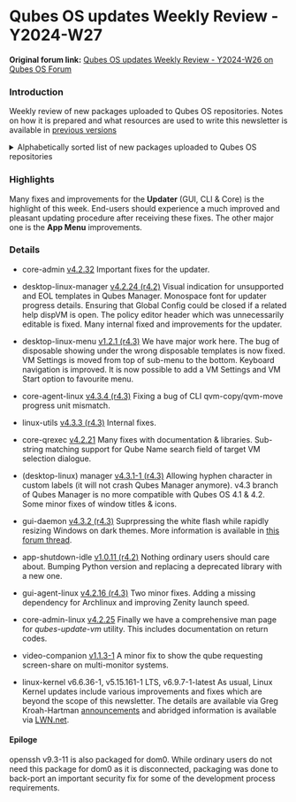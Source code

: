 # Qubes OS updates Weekly Review - Y2024-W27

**Original forum link:** [Qubes OS updates Weekly Review - Y2024-W26 on Qubes OS Forum](https://forum.qubes-os.org/t/qubes-os-updates-weekly-review-y2024-w27/27521)

### Introduction

Weekly review of new packages uploaded to Qubes OS repositories. Notes on how it is prepared and what resources are used to write this newsletter is available in [previous versions ](https://forum.qubes-os.org/t/qubes-os-updates-weekly-review-y2024-w26/27373)


<details>
<summary>Alphabetically sorted list of new packages uploaded to Qubes OS repositories</summary>

```
kernel-510-5.10.220-1.fc32.qubes.x86_64.rpm
kernel-510-devel-5.10.220-1.fc32.qubes.x86_64.rpm
kernel-510-qubes-vm-5.10.220-1.fc32.qubes.x86_64.rpm
kernel-515-5.15.161-1.qubes.fc32.x86_64.rpm
kernel-515-5.15.161-1.qubes.fc37.x86_64.rpm
kernel-515-devel-5.15.161-1.qubes.fc32.x86_64.rpm
kernel-515-devel-5.15.161-1.qubes.fc37.x86_64.rpm
kernel-515-modules-5.15.161-1.qubes.fc32.x86_64.rpm
kernel-515-modules-5.15.161-1.qubes.fc37.x86_64.rpm
kernel-515-qubes-vm-5.15.161-1.qubes.fc32.x86_64.rpm
kernel-515-qubes-vm-5.15.161-1.qubes.fc37.x86_64.rpm
kernel-61-6.1.96-1.qubes.fc32.x86_64.rpm
kernel-61-6.1.96-1.qubes.fc37.x86_64.rpm
kernel-61-devel-6.1.96-1.qubes.fc32.x86_64.rpm
kernel-61-devel-6.1.96-1.qubes.fc37.x86_64.rpm
kernel-61-modules-6.1.96-1.qubes.fc32.x86_64.rpm
kernel-61-modules-6.1.96-1.qubes.fc37.x86_64.rpm
kernel-61-qubes-vm-6.1.96-1.qubes.fc32.x86_64.rpm
kernel-61-qubes-vm-6.1.96-1.qubes.fc37.x86_64.rpm
kernel-6.6.36-1.qubes.fc37.x86_64.rpm
kernel-devel-6.6.36-1.qubes.fc37.x86_64.rpm
kernel-latest-6.9.7-1.qubes.fc32.x86_64.rpm
kernel-latest-6.9.7-1.qubes.fc37.x86_64.rpm
kernel-latest-devel-6.9.7-1.qubes.fc32.x86_64.rpm
kernel-latest-devel-6.9.7-1.qubes.fc37.x86_64.rpm
kernel-latest-modules-6.9.7-1.qubes.fc32.x86_64.rpm
kernel-latest-modules-6.9.7-1.qubes.fc37.x86_64.rpm
kernel-latest-qubes-vm-6.9.7-1.qubes.fc32.x86_64.rpm
kernel-latest-qubes-vm-6.9.7-1.qubes.fc37.x86_64.rpm
kernel-modules-6.6.36-1.qubes.fc37.x86_64.rpm
kernel-qubes-vm-6.6.36-1.qubes.fc37.x86_64.rpm
libqrexec-utils2_4.2.21-1+deb12u1_amd64.deb
libqrexec-utils2_4.2.21-1+deb13u1_amd64.deb
libqrexec-utils2_4.2.21-1+jammy1_amd64.deb
libqrexec-utils2-dbgsym_4.2.21-1+deb12u1_amd64.deb
libqrexec-utils2-dbgsym_4.2.21-1+deb13u1_amd64.deb
libqrexec-utils-dev_4.2.21-1+deb12u1_amd64.deb
libqrexec-utils-dev_4.2.21-1+deb13u1_amd64.deb
libqrexec-utils-dev_4.2.21-1+jammy1_amd64.deb
libqubes-pure0_4.3.3+deb12u1_amd64.deb
libqubes-pure0_4.3.3+deb13u1_amd64.deb
libqubes-pure0_4.3.3+jammy1_amd64.deb
libqubes-pure0-dbgsym_4.3.3+deb12u1_amd64.deb
libqubes-pure0-dbgsym_4.3.3+deb13u1_amd64.deb
libqubes-pure-dev_4.3.3+deb12u1_amd64.deb
libqubes-pure-dev_4.3.3+deb13u1_amd64.deb
libqubes-pure-dev_4.3.3+jammy1_amd64.deb
libqubes-rpc-filecopy2_4.3.3+deb12u1_amd64.deb
libqubes-rpc-filecopy2_4.3.3+deb13u1_amd64.deb
libqubes-rpc-filecopy2_4.3.3+jammy1_amd64.deb
libqubes-rpc-filecopy2-dbgsym_4.3.3+deb12u1_amd64.deb
libqubes-rpc-filecopy2-dbgsym_4.3.3+deb13u1_amd64.deb
libqubes-rpc-filecopy-dev_4.3.3+deb12u1_amd64.deb
libqubes-rpc-filecopy-dev_4.3.3+deb13u1_amd64.deb
libqubes-rpc-filecopy-dev_4.3.3+jammy1_amd64.deb
pipewire-qubes_4.2.16-1+deb12u1_amd64.deb
pipewire-qubes_4.2.16-1+deb13u1_amd64.deb
pipewire-qubes-4.2.16-1.fc37.x86_64.rpm
pipewire-qubes-4.2.16-1.fc39.x86_64.rpm
pipewire-qubes-4.2.16-1.fc40.x86_64.rpm
pipewire-qubes_4.2.16-1+jammy1_amd64.deb
pipewire-qubes-4.2.16-1-x86_64.pkg.tar.zst
pipewire-qubes-dbgsym_4.2.16-1+deb12u1_amd64.deb
pipewire-qubes-dbgsym_4.2.16-1+deb13u1_amd64.deb
pulseaudio-qubes_4.2.16-1+deb12u1_amd64.deb
pulseaudio-qubes_4.2.16-1+deb13u1_amd64.deb
pulseaudio-qubes-4.2.16-1.fc37.x86_64.rpm
pulseaudio-qubes-4.2.16-1.fc39.x86_64.rpm
pulseaudio-qubes-4.2.16-1.fc40.x86_64.rpm
pulseaudio-qubes_4.2.16-1+jammy1_amd64.deb
pulseaudio-qubes-dbgsym_4.2.16-1+deb12u1_amd64.deb
pulseaudio-qubes-dbgsym_4.2.16-1+deb13u1_amd64.deb
python3-dnf-plugins-qubes-hooks-4.3.4-1.fc39.noarch.rpm
python3-dnf-plugins-qubes-hooks-4.3.4-1.fc40.noarch.rpm
python3-qrexec_4.2.21-1+deb12u1_amd64.deb
python3-qrexec_4.2.21-1+deb13u1_amd64.deb
python3-qrexec_4.2.21-1+jammy1_amd64.deb
python3-qubesadmin_4.3.1-1+deb12u1_amd64.deb
python3-qubesadmin_4.3.1-1+deb13u1_amd64.deb
python3-qubesadmin-4.3.1-1.fc37.noarch.rpm
python3-qubesadmin-4.3.1-1.fc39.noarch.rpm
python3-qubesadmin-4.3.1-1.fc40.noarch.rpm
python3-qubesadmin_4.3.1-1+jammy1_amd64.deb
python3-qubesimgconverter-4.3.3-1.fc37.x86_64.rpm
python3-qubesimgconverter-4.3.3-1.fc39.x86_64.rpm
python3-qubesimgconverter-4.3.3-1.fc40.x86_64.rpm
python3-qubesimgconverter_4.3.3+deb12u1_amd64.deb
python3-qubesimgconverter_4.3.3+deb13u1_amd64.deb
python3-qubesimgconverter_4.3.3+jammy1_amd64.deb
python3-qubes-menu_1.2.1-1+deb12u1_amd64.deb
python3-qubes-menu_1.2.1-1+deb13u1_amd64.deb
python3-qubes-menu_1.2.1-1+jammy1_amd64.deb
python3-qui_4.2.24-1+deb12u1_amd64.deb
python3-qui_4.2.24-1+deb13u1_amd64.deb
python3-qui_4.2.24-1+jammy1_amd64.deb
python3-qui_4.3.1-1+deb12u1_amd64.deb
python3-qui_4.3.1-1+deb13u1_amd64.deb
python3-qui_4.3.1-1+jammy1_amd64.deb
python3-qui_4.3.2-1+deb12u1_amd64.deb
python3-qui_4.3.2-1+deb13u1_amd64.deb
python3-qui_4.3.2-1+jammy1_amd64.deb
qubes-app-shutdown-idle_1.0.11-1+deb11u1_amd64.deb
qubes-app-shutdown-idle_1.0.11-1+deb12u1_amd64.deb
qubes-app-shutdown-idle_1.0.11-1+deb13u1_amd64.deb
qubes-app-shutdown-idle-1.0.11-1.fc37.noarch.rpm
qubes-app-shutdown-idle-1.0.11-1.fc38.noarch.rpm
qubes-app-shutdown-idle-1.0.11-1.fc39.noarch.rpm
qubes-app-shutdown-idle-1.0.11-1.fc40.noarch.rpm
qubes-app-shutdown-idle_1.0.11-1+jammy1_amd64.deb
qubes-audio-daemon_4.3.2-1+deb12u1_amd64.deb
qubes-audio-daemon_4.3.2-1+deb13u1_amd64.deb
qubes-audio-daemon-4.3.2-1.fc37.x86_64.rpm
qubes-audio-daemon-4.3.2-1.fc39.x86_64.rpm
qubes-audio-daemon-4.3.2-1.fc40.x86_64.rpm
qubes-audio-daemon_4.3.2-1+jammy1_amd64.deb
qubes-audio-daemon-dbgsym_4.3.2-1+deb12u1_amd64.deb
qubes-audio-daemon-dbgsym_4.3.2-1+deb13u1_amd64.deb
qubes-audio-dom0-4.3.2-1.fc37.x86_64.rpm
qubes-audio-dom0-4.3.2-1.fc39.x86_64.rpm
qubes-audio-dom0-4.3.2-1.fc40.x86_64.rpm
qubes-core-admin-client_4.3.1-1+deb12u1_amd64.deb
qubes-core-admin-client_4.3.1-1+deb13u1_amd64.deb
qubes-core-admin-client-4.3.1-1.fc37.noarch.rpm
qubes-core-admin-client-4.3.1-1.fc39.noarch.rpm
qubes-core-admin-client-4.3.1-1.fc40.noarch.rpm
qubes-core-admin-client_4.3.1-1+jammy1_amd64.deb
qubes-core-agent_4.3.4-1+deb12u1_amd64.deb
qubes-core-agent_4.3.4-1+deb13u1_amd64.deb
qubes-core-agent-4.3.4-1.fc39.x86_64.rpm
qubes-core-agent-4.3.4-1.fc40.x86_64.rpm
qubes-core-agent_4.3.4-1+jammy1_amd64.deb
qubes-core-agent-caja_4.3.4-1+deb12u1_amd64.deb
qubes-core-agent-caja_4.3.4-1+deb13u1_amd64.deb
qubes-core-agent-caja-4.3.4-1.fc39.x86_64.rpm
qubes-core-agent-caja-4.3.4-1.fc40.x86_64.rpm
qubes-core-agent-caja_4.3.4-1+jammy1_amd64.deb
qubes-core-agent-dbgsym_4.3.4-1+deb12u1_amd64.deb
qubes-core-agent-dbgsym_4.3.4-1+deb13u1_amd64.deb
qubes-core-agent-dom0-updates_4.3.4-1+deb12u1_amd64.deb
qubes-core-agent-dom0-updates_4.3.4-1+deb13u1_amd64.deb
qubes-core-agent-dom0-updates-4.3.4-1.fc39.noarch.rpm
qubes-core-agent-dom0-updates-4.3.4-1.fc40.noarch.rpm
qubes-core-agent-dom0-updates_4.3.4-1+jammy1_amd64.deb
qubes-core-agent-nautilus_4.3.4-1+deb12u1_amd64.deb
qubes-core-agent-nautilus_4.3.4-1+deb13u1_amd64.deb
qubes-core-agent-nautilus-4.3.4-1.fc39.x86_64.rpm
qubes-core-agent-nautilus-4.3.4-1.fc40.x86_64.rpm
qubes-core-agent-nautilus_4.3.4-1+jammy1_amd64.deb
qubes-core-agent-networking_4.3.4-1+deb12u1_amd64.deb
qubes-core-agent-networking_4.3.4-1+deb13u1_amd64.deb
qubes-core-agent-networking-4.3.4-1.fc39.noarch.rpm
qubes-core-agent-networking-4.3.4-1.fc40.noarch.rpm
qubes-core-agent-networking_4.3.4-1+jammy1_amd64.deb
qubes-core-agent-network-manager_4.3.4-1+deb12u1_amd64.deb
qubes-core-agent-network-manager_4.3.4-1+deb13u1_amd64.deb
qubes-core-agent-network-manager-4.3.4-1.fc39.noarch.rpm
qubes-core-agent-network-manager-4.3.4-1.fc40.noarch.rpm
qubes-core-agent-network-manager_4.3.4-1+jammy1_amd64.deb
qubes-core-agent-passwordless-root_4.3.4-1+deb12u1_amd64.deb
qubes-core-agent-passwordless-root_4.3.4-1+deb13u1_amd64.deb
qubes-core-agent-passwordless-root-4.3.4-1.fc39.noarch.rpm
qubes-core-agent-passwordless-root-4.3.4-1.fc40.noarch.rpm
qubes-core-agent-passwordless-root_4.3.4-1+jammy1_amd64.deb
qubes-core-agent-selinux-4.3.4-1.fc39.noarch.rpm
qubes-core-agent-selinux-4.3.4-1.fc40.noarch.rpm
qubes-core-agent-systemd-4.3.4-1.fc39.x86_64.rpm
qubes-core-agent-systemd-4.3.4-1.fc40.x86_64.rpm
qubes-core-agent-thunar_4.3.4-1+deb12u1_amd64.deb
qubes-core-agent-thunar_4.3.4-1+deb13u1_amd64.deb
qubes-core-agent-thunar-4.3.4-1.fc39.x86_64.rpm
qubes-core-agent-thunar-4.3.4-1.fc40.x86_64.rpm
qubes-core-agent-thunar_4.3.4-1+jammy1_amd64.deb
qubes-core-dom0-4.2.32-1.fc37.noarch.rpm
qubes-core-dom0-4.3.2-1.fc37.noarch.rpm
qubes-core-dom0-linux-4.2.25-1.fc37.x86_64.rpm
qubes-core-dom0-linux-4.2.26-1.fc37.x86_64.rpm
qubes-core-dom0-linux-kernel-install-4.2.25-1.fc37.x86_64.rpm
qubes-core-dom0-linux-kernel-install-4.2.26-1.fc37.x86_64.rpm
qubes-core-dom0-vaio-fixes-4.2.25-1.fc37.x86_64.rpm
qubes-core-dom0-vaio-fixes-4.2.26-1.fc37.x86_64.rpm
qubes-core-qrexec_4.2.21-1+deb12u1_amd64.deb
qubes-core-qrexec_4.2.21-1+deb13u1_amd64.deb
qubes-core-qrexec-4.2.21-1.fc37.x86_64.rpm
qubes-core-qrexec-4.2.21-1.fc38.x86_64.rpm
qubes-core-qrexec-4.2.21-1.fc39.x86_64.rpm
qubes-core-qrexec-4.2.21-1.fc40.x86_64.rpm
qubes-core-qrexec_4.2.21-1+jammy1_amd64.deb
qubes-core-qrexec-dbgsym_4.2.21-1+deb12u1_amd64.deb
qubes-core-qrexec-dbgsym_4.2.21-1+deb13u1_amd64.deb
qubes-core-qrexec-devel-4.2.21-1.fc37.x86_64.rpm
qubes-core-qrexec-devel-4.2.21-1.fc38.x86_64.rpm
qubes-core-qrexec-devel-4.2.21-1.fc39.x86_64.rpm
qubes-core-qrexec-devel-4.2.21-1.fc40.x86_64.rpm
qubes-core-qrexec-dom0-4.2.21-1.fc37.x86_64.rpm
qubes-core-qrexec-libs-4.2.21-1.fc37.x86_64.rpm
qubes-core-qrexec-libs-4.2.21-1.fc38.x86_64.rpm
qubes-core-qrexec-libs-4.2.21-1.fc39.x86_64.rpm
qubes-core-qrexec-libs-4.2.21-1.fc40.x86_64.rpm
qubes-core-qrexec-vm-4.2.21-1.fc37.x86_64.rpm
qubes-core-qrexec-vm-4.2.21-1.fc38.x86_64.rpm
qubes-core-qrexec-vm-4.2.21-1.fc39.x86_64.rpm
qubes-core-qrexec-vm-4.2.21-1.fc40.x86_64.rpm
qubes-core-qrexec-vm-selinux-4.2.21-1.fc37.x86_64.rpm
qubes-core-qrexec-vm-selinux-4.2.21-1.fc38.x86_64.rpm
qubes-core-qrexec-vm-selinux-4.2.21-1.fc39.x86_64.rpm
qubes-core-qrexec-vm-selinux-4.2.21-1.fc40.x86_64.rpm
qubes-desktop-linux-manager_4.2.24-1+deb12u1_amd64.deb
qubes-desktop-linux-manager_4.2.24-1+deb13u1_amd64.deb
qubes-desktop-linux-manager-4.2.24-1.fc37.noarch.rpm
qubes-desktop-linux-manager-4.2.24-1.fc38.noarch.rpm
qubes-desktop-linux-manager-4.2.24-1.fc39.noarch.rpm
qubes-desktop-linux-manager-4.2.24-1.fc40.noarch.rpm
qubes-desktop-linux-manager_4.2.24-1+jammy1_amd64.deb
qubes-desktop-linux-manager_4.3.1-1+deb12u1_amd64.deb
qubes-desktop-linux-manager_4.3.1-1+deb13u1_amd64.deb
qubes-desktop-linux-manager_4.3.1-1+jammy1_amd64.deb
qubes-desktop-linux-manager_4.3.2-1+deb12u1_amd64.deb
qubes-desktop-linux-manager_4.3.2-1+deb13u1_amd64.deb
qubes-desktop-linux-manager-4.3.2-1.fc37.noarch.rpm
qubes-desktop-linux-manager-4.3.2-1.fc39.noarch.rpm
qubes-desktop-linux-manager-4.3.2-1.fc40.noarch.rpm
qubes-desktop-linux-manager_4.3.2-1+jammy1_amd64.deb
qubes-desktop-linux-menu_1.2.1-1+deb12u1_amd64.deb
qubes-desktop-linux-menu_1.2.1-1+deb13u1_amd64.deb
qubes-desktop-linux-menu-1.2.1-1.fc37.noarch.rpm
qubes-desktop-linux-menu-1.2.1-1.fc39.noarch.rpm
qubes-desktop-linux-menu-1.2.1-1.fc40.noarch.rpm
qubes-desktop-linux-menu_1.2.1-1+jammy1_amd64.deb
qubes-gui-agent_4.2.16-1+deb12u1_amd64.deb
qubes-gui-agent_4.2.16-1+deb13u1_amd64.deb
qubes-gui-agent-4.2.16-1.fc37.x86_64.rpm
qubes-gui-agent-4.2.16-1.fc39.x86_64.rpm
qubes-gui-agent-4.2.16-1.fc40.x86_64.rpm
qubes-gui-agent_4.2.16-1+jammy1_amd64.deb
qubes-gui-agent-dbgsym_4.2.16-1+deb12u1_amd64.deb
qubes-gui-agent-dbgsym_4.2.16-1+deb13u1_amd64.deb
qubes-gui-agent-selinux-4.2.16-1.fc39.noarch.rpm
qubes-gui-agent-selinux-4.2.16-1.fc40.noarch.rpm
qubes-gui-agent-xfce_4.2.16-1+deb12u1_amd64.deb
qubes-gui-agent-xfce_4.2.16-1+deb13u1_amd64.deb
qubes-gui-agent-xfce-4.2.16-1.fc37.x86_64.rpm
qubes-gui-agent-xfce-4.2.16-1.fc39.x86_64.rpm
qubes-gui-agent-xfce-4.2.16-1.fc40.x86_64.rpm
qubes-gui-agent-xfce_4.2.16-1+jammy1_amd64.deb
qubes-gui-daemon_4.3.2-1+deb12u1_amd64.deb
qubes-gui-daemon_4.3.2-1+deb13u1_amd64.deb
qubes-gui-daemon-4.3.2-1.fc37.x86_64.rpm
qubes-gui-daemon-4.3.2-1.fc39.x86_64.rpm
qubes-gui-daemon-4.3.2-1.fc40.x86_64.rpm
qubes-gui-daemon_4.3.2-1+jammy1_amd64.deb
qubes-gui-daemon-dbgsym_4.3.2-1+deb12u1_amd64.deb
qubes-gui-daemon-dbgsym_4.3.2-1+deb13u1_amd64.deb
qubes-gui-daemon-pulseaudio_4.3.2-1+deb12u1_amd64.deb
qubes-gui-daemon-pulseaudio_4.3.2-1+deb13u1_amd64.deb
qubes-gui-daemon-pulseaudio_4.3.2-1+jammy1_amd64.deb
qubes-gui-daemon-selinux-4.3.2-1.fc37.x86_64.rpm
qubes-gui-daemon-selinux-4.3.2-1.fc39.x86_64.rpm
qubes-gui-daemon-selinux-4.3.2-1.fc40.x86_64.rpm
qubes-gui-dom0-4.3.2-1.fc37.x86_64.rpm
qubes-gui-dom0-4.3.2-1.fc39.x86_64.rpm
qubes-gui-dom0-4.3.2-1.fc40.x86_64.rpm
qubes-gui-vnc_4.2.16-1+deb12u1_amd64.deb
qubes-gui-vnc_4.2.16-1+deb13u1_amd64.deb
qubes-gui-vnc-4.2.16-1.fc37.x86_64.rpm
qubes-gui-vnc-4.2.16-1.fc39.x86_64.rpm
qubes-gui-vnc-4.2.16-1.fc40.x86_64.rpm
qubes-gui-vnc_4.2.16-1+jammy1_amd64.deb
qubes-kernel-vm-support-4.3.3-1.fc37.x86_64.rpm
qubes-kernel-vm-support-4.3.3-1.fc39.x86_64.rpm
qubes-kernel-vm-support-4.3.3-1.fc40.x86_64.rpm
qubes-kernel-vm-support_4.3.3+deb12u1_amd64.deb
qubes-kernel-vm-support_4.3.3+deb13u1_amd64.deb
qubes-kernel-vm-support_4.3.3+jammy1_amd64.deb
qubes-manager_4.3.1-1+deb12u1_amd64.deb
qubes-manager_4.3.1-1+deb13u1_amd64.deb
qubes-manager-4.3.1-1.fc37.noarch.rpm
qubes-manager-4.3.1-1.fc39.noarch.rpm
qubes-manager-4.3.1-1.fc40.noarch.rpm
qubes-manager_4.3.1-1+jammy1_amd64.deb
qubes-utils-4.3.3-1.fc37.x86_64.rpm
qubes-utils-4.3.3-1.fc39.x86_64.rpm
qubes-utils-4.3.3-1.fc40.x86_64.rpm
qubes-utils_4.3.3+deb12u1_amd64.deb
qubes-utils_4.3.3+deb13u1_amd64.deb
qubes-utils_4.3.3+jammy1_amd64.deb
qubes-utils-dbgsym_4.3.3+deb12u1_amd64.deb
qubes-utils-dbgsym_4.3.3+deb13u1_amd64.deb
qubes-utils-devel-4.3.3-1.fc37.x86_64.rpm
qubes-utils-devel-4.3.3-1.fc39.x86_64.rpm
qubes-utils-devel-4.3.3-1.fc40.x86_64.rpm
qubes-utils-libs-4.3.3-1.fc37.x86_64.rpm
qubes-utils-libs-4.3.3-1.fc39.x86_64.rpm
qubes-utils-libs-4.3.3-1.fc40.x86_64.rpm
qubes-utils-selinux-4.3.3-1.fc37.x86_64.rpm
qubes-utils-selinux-4.3.3-1.fc39.x86_64.rpm
qubes-utils-selinux-4.3.3-1.fc40.x86_64.rpm
qubes-video-companion_1.1.3-1+deb10u1_all.deb
qubes-video-companion_1.1.3-1+deb11u1_all.deb
qubes-video-companion_1.1.3-1+deb12u1_all.deb
qubes-video-companion_1.1.3-1+deb13u1_all.deb
qubes-video-companion-1.1.3-1.fc37.noarch.rpm
qubes-video-companion-1.1.3-1.fc38.noarch.rpm
qubes-video-companion-1.1.3-1.fc39.noarch.rpm
qubes-video-companion-1.1.3-1.fc40.noarch.rpm
qubes-video-companion_1.1.3-1+jammy1_all.deb
qubes-video-companion-docs-1.1.3-1.fc37.noarch.rpm
qubes-video-companion-docs-1.1.3-1.fc38.noarch.rpm
qubes-video-companion-docs-1.1.3-1.fc39.noarch.rpm
qubes-video-companion-docs-1.1.3-1.fc40.noarch.rpm
qubes-video-companion-dom0-1.1.3-1.fc32.noarch.rpm
qubes-video-companion-dom0-1.1.3-1.fc37.noarch.rpm
qubes-video-companion-license-1.1.3-1.fc37.noarch.rpm
qubes-video-companion-license-1.1.3-1.fc38.noarch.rpm
qubes-video-companion-license-1.1.3-1.fc39.noarch.rpm
qubes-video-companion-license-1.1.3-1.fc40.noarch.rpm
qubes-video-companion-receiver-1.1.3-1.fc37.noarch.rpm
qubes-video-companion-receiver-1.1.3-1.fc38.noarch.rpm
qubes-video-companion-receiver-1.1.3-1.fc39.noarch.rpm
qubes-video-companion-receiver-1.1.3-1.fc40.noarch.rpm
qubes-video-companion-sender-1.1.3-1.fc37.noarch.rpm
qubes-video-companion-sender-1.1.3-1.fc38.noarch.rpm
qubes-video-companion-sender-1.1.3-1.fc39.noarch.rpm
qubes-video-companion-sender-1.1.3-1.fc40.noarch.rpm
qubes-vm-core-4.2.35-1-x86_64.pkg.tar.zst
qubes-vm-core-4.3.4-1-x86_64.pkg.tar.zst
qubes-vm-gui-4.2.16-1-x86_64.pkg.tar.zst
qubes-vm-kernel-support-4.3.3-1-x86_64.pkg.tar.zst
qubes-vm-keyring-4.2.35-1-x86_64.pkg.tar.zst
qubes-vm-keyring-4.3.4-1-x86_64.pkg.tar.zst
qubes-vm-networking-4.2.35-1-x86_64.pkg.tar.zst
qubes-vm-networking-4.3.4-1-x86_64.pkg.tar.zst
qubes-vm-passwordless-root-4.2.35-1-x86_64.pkg.tar.zst
qubes-vm-passwordless-root-4.3.4-1-x86_64.pkg.tar.zst
qubes-vm-pulseaudio-4.2.16-1-x86_64.pkg.tar.zst
qubes-vm-qrexec-4.2.21-1-x86_64.pkg.tar.zst
qubes-vm-utils-4.3.3-1-x86_64.pkg.tar.zst
xserver-xorg-input-qubes_4.2.16-1+deb12u1_amd64.deb
xserver-xorg-input-qubes_4.2.16-1+deb13u1_amd64.deb
xserver-xorg-input-qubes_4.2.16-1+jammy1_amd64.deb
xserver-xorg-input-qubes-dbgsym_4.2.16-1+deb12u1_amd64.deb
xserver-xorg-input-qubes-dbgsym_4.2.16-1+deb13u1_amd64.deb
xserver-xorg-qubes-common_4.2.16-1+deb12u1_amd64.deb
xserver-xorg-qubes-common_4.2.16-1+deb13u1_amd64.deb
xserver-xorg-qubes-common_4.2.16-1+jammy1_amd64.deb
xserver-xorg-qubes-common-dbgsym_4.2.16-1+deb12u1_amd64.deb
xserver-xorg-qubes-common-dbgsym_4.2.16-1+deb13u1_amd64.deb
xserver-xorg-video-dummyqbs_4.2.16-1+deb12u1_amd64.deb
xserver-xorg-video-dummyqbs_4.2.16-1+deb13u1_amd64.deb
xserver-xorg-video-dummyqbs_4.2.16-1+jammy1_amd64.deb
xserver-xorg-video-dummyqbs-dbgsym_4.2.16-1+deb12u1_amd64.deb
xserver-xorg-video-dummyqbs-dbgsym_4.2.16-1+deb13u1_amd64.deb
```
</details>


### Highlights
Many  fixes and improvements for the **Updater** (GUI, CLI & Core) is the highlight of this week. End-users should experience a much improved and pleasant updating procedure after receiving these fixes.
The other major one is the **App Menu** improvements.

### Details

- core-admin [v4.2.32](https://github.com/QubesOS/qubes-core-admin/compare/v4.2.31...v4.2.32)
Important fixes for the updater.

- desktop-linux-manager [v4.2.24 (r4.2)](https://github.com/QubesOS/qubes-desktop-linux-manager/compare/v4.2.23...v4.2.24)
Visual indication for unsupported and EOL templates in Qubes Manager. Monospace font for updater progress details. Ensuring that Global Config could be closed if a related help dispVM is open. The policy editor header which was unnecessarily editable is fixed. Many internal fixed and improvements for the updater.

- desktop-linux-menu [v1.2.1 (r4.3)](https://github.com/QubesOS/qubes-desktop-linux-menu/compare/v1.2.0...v1.2.1)
We have major work here. The bug of disposable showing under the wrong disposable templates is now fixed. VM Settings is moved from top of sub-menu to the bottom. Keyboard navigation is improved. It is now possible to add a VM Settings and VM Start option to favourite menu.

- core-agent-linux [v4.3.4 (r4.3)](https://github.com/QubesOS/qubes-core-agent-linux/compare/v4.3.3...v4.3.4)
Fixing a bug of CLI qvm-copy/qvm-move progress unit mismatch.

- linux-utils [v4.3.3 (r4.3)](https://github.com/QubesOS/qubes-linux-utils/compare/v4.3.2...v4.3.3)
Internal fixes.

- core-qrexec [v4.2.21](https://github.com/QubesOS/qubes-core-qrexec/compare/v4.2.20...v4.2.21)
Many fixes with documentation & libraries. Sub-string matching support for Qube Name search field of target VM selection dialogue. 

- (desktop-linux) manager [v4.3.1-1 (r4.3)](https://github.com/QubesOS/qubes-manager/compare/v4.3.0-1...v4.3.1-1)
Allowing hyphen character in custom labels (it will not crash Qubes Manager anymore). v4.3 branch of Qubes Manager is no more compatible with Qubes OS 4.1 & 4.2. Some minor fixes of window titles & icons.

- gui-daemon [v4.3.2 (r4.3)](https://github.com/QubesOS/qubes-gui-daemon/compare/v4.3.1...v4.3.2)
Suprpressing the white flash while rapidly resizing Windows on dark themes. More information is available in [this forum thread](https://forum.qubes-os.org/t/suppressing-the-white-flash/26829).

- app-shutdown-idle [v1.0.11 (r4.2)](https://github.com/QubesOS/qubes-app-shutdown-idle/compare/v1.0.10...v1.0.11)
Nothing ordinary users should care about. Bumping Python version and replacing a deprecated library with a new one.

- gui-agent-linux [v4.2.16 (r4.3)](https://github.com/QubesOS/qubes-gui-agent-linux/compare/v4.2.15...v4.2.16)
Two minor fixes. Adding a missing dependency for Archlinux and improving Zenity launch speed.

- core-admin-linux [v4.2.25](https://github.com/QubesOS/qubes-core-admin-linux/compare/v4.2.24...v4.2.25)
Finally we have a comprehensive man page for *qubes-update-vm* utility. This includes documentation on return codes.

- video-companion [v1.1.3-1](https://github.com/QubesOS/qubes-video-companion/compare/v1.1.2-1...v1.1.3-1)
A minor fix to show the qube requesting screen-share on multi-monitor systems. 

- linux-kernel v6.6.36-1, v5.15.161-1 LTS, v6.9.7-1-latest
As usual, Linux Kernel updates include various improvements and fixes which are beyond the scope of this newsletter. The details are available via Greg Kroah-Hartman [announcements](https://lwn.net/Articles/979848/) and abridged information is available via [LWN.net](https://lwn.net/).

#### Epiloge
openssh v9.3-11 is also packaged for dom0. While ordinary users do not need this package for dom0 as it is disconnected, packaging was done to back-port an important security fix for some of the development process requirements.
